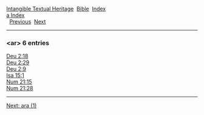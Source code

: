 [Intangible Textual Heritage](../../index)  [Bible](../index) 
[Index](index)   
[a Index](_a_)  
  [Previous](c00652)  [Next](c00654) 

------------------------------------------------------------------------

### &lt;ar&gt; 6 entries

[Deu 2:18](../kjv/deu002.htm#018)  
[Deu 2:29](../kjv/deu002.htm#029)  
[Deu 2:9](../kjv/deu002.htm#009)  
[Isa 15:1](../kjv/isa015.htm#001)  
[Num 21:15](../kjv/num021.htm#015)  
[Num 21:28](../kjv/num021.htm#028)  

------------------------------------------------------------------------

[Next: ara (1)](c00654)
